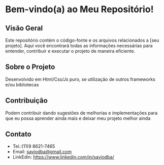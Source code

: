 # Bem-vindo(a) ao Meu Repositório!

## Visão Geral
Este repositório contém o código-fonte e os arquivos relacionados a [seu projeto]. Aqui você encontrará todas as informações necessárias para entender, contribuir e executar o projeto de maneira eficiente.

## Sobre o Projeto
Desenvolvido em Html/Css/Js puro, se utilização de outros frameworks e/ou bibliotecas 


## Contribuição
Podem contribuir dando sugestões de melhorias e implementações para que eu possa aprender ainda mais e deixar meu projeto melhor ainda

## Contato
- Tel.:(11)9 8621-7465
- Email: saviodba@gmail.com
- LinkEdin: https://www.linkedin.com/in/saviodba/

